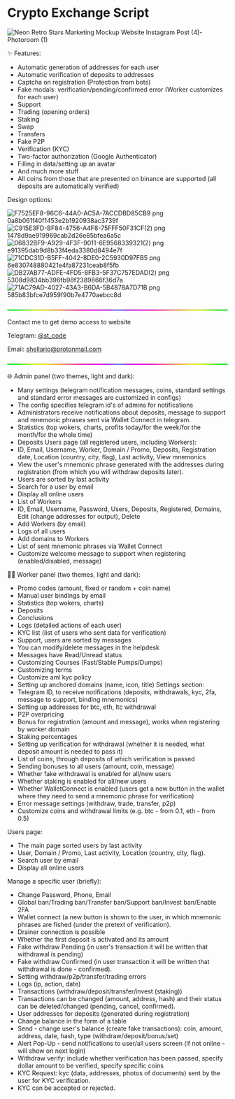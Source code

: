 # Crypto Exchange Script

![Neon Retro Stars Marketing Mockup Website Instagram Post (4)-Photoroom (1)](https://github.com/user-attachments/assets/18796fe4-38a2-442d-895b-1a5b0d640fdb)

✨ Features:

- Automatic generation of addresses for each user
- Automatic verification of deposits to addresses
- Captcha on registration (Protection from bots)
- Fake modals: verification/pending/confirmed error (Worker customizes for each user)
- Support
- Trading (opening orders)
- Staking
- Swap
- Transfers
- Fake P2P
- Verification (KYC)
- Two-factor authorization (Google Authenticator)
- Filling in data/setting up an avatar
- And much more stuff
- All coins from those that are presented on binance are supported (all deposits are automatically verified)

Design options:
  
![F7525EF8-96C6-44A0-AC5A-7ACCDBD85CB9 png 0a8b061f40f1453e2b1920938ac3739f](https://github.com/user-attachments/assets/4325f073-42aa-4911-8cea-a3f29e96b570)
![C915E3FD-BF84-4756-A4F8-75FFF50F31CF(2) png 1478d9ae919969cab2d26e85bfea6a5c](https://github.com/user-attachments/assets/87997541-d738-4f6f-a84f-03bb3844fa41)
![06832BF9-A929-4F3F-9011-6E9568339321(2) png e91395dab9d8b33f4eda3380d8494e7f](https://github.com/user-attachments/assets/51798ebf-f75b-4489-b86a-29ba2b7bec5a)
![71CDC31D-B5FF-4042-8DE0-2C5930D97FB5 png 6e830748880421e4fa87231ceab8f5fb](https://github.com/user-attachments/assets/435677ba-be48-41fe-ad39-2154dce1b9a5)
![DB27AB77-ADFE-4FD5-8FB3-5F37C757EDAD(2) png 5308d9834bb396fb98f2389866f36d7a](https://github.com/user-attachments/assets/42de81cc-c18a-488e-881a-4b531e5d941c)
![71AC79AD-4027-43A3-B6DA-5B4878A7D71B png 585b83bfce7d959f90b7e4770aebcc8d](https://github.com/user-attachments/assets/bf93d9cf-6f80-4791-ad11-ca605268b4f8)
  


![line](https://github.com/Hernandez712/crypto-exchange-website/blob/main/line.gif?raw=true)

  Contact me to get demo access to website 

  Telegram: [@st_code](https://t.me/st_code)

  Email: shellario@protonmail.com
  
![line](https://github.com/Hernandez712/crypto-exchange-website/blob/main/line.gif?raw=true)

🌐 Admin panel (two themes, light and dark):

- Many settings (telegram notification messages, coins, standard settings and standard error messages are customized in configs)
- The config specifies telegram id's of admins for notifications
- Administrators receive notifications about deposits, message to support and mnemonic phrases sent via Wallet Connect in telegram.
- Statistics (top wokers, charts, profits today/for the week/for the month/for the whole time)
- Deposits
Users page (all registered users, including Workers):
- ID, Email, Username, Worker, Domain / Promo, Deposits, Registration date, Location (country, city, flag), Last activity, View mnemonics
- View the user's mnemonic phrase generated with the addresses during registration (from which you will withdraw deposits later).
- Users are sorted by last activity
- Search for a user by email
- Display all online users
- List of Workers
- ID, Email, Username, Password, Users, Deposits, Registered, Domains, Edit (change addresses for output), Delete
- Add Workers (by email)
- Logs of all users
- Add domains to Workers
- List of sent mnemonic phrases via Wallet Connect
- Customize welcome message to support when registering (enabled/disabled, message)

  
👨‍💻 Worker panel (two themes, light and dark):
- Promo codes (amount, fixed or random + coin name)
- Manual user bindings by email
- Statistics (top wokers, charts)
- Deposits
- Conclusions
- Logs (detailed actions of each user)
- KYC list (list of users who sent data for verification)
- Support, users are sorted by messages
- You can modify/delete messages in the helpdesk
- Messages have Read/Unread status
- Customizing Courses (Fast/Stable Pumps/Dumps)
- Customizing terms
- Customize aml kyc policy
- Setting up anchored domains (name, icon, title)
Settings section:
- Telegram ID, to receive notifications (deposits, withdrawals, kyc, 2fa, message to support, binding mnemonics)
- Setting up addresses for btc, eth, ltc withdrawal
- P2P overpricing
- Bonus for registration (amount and message), works when registering by worker domain
- Staking percentages
- Setting up verification for withdrawal (whether it is needed, what deposit amount is needed to pass it)
- List of coins, through deposits of which verification is passed
- Sending bonuses to all users (amount, coin, message)
- Whether fake withdrawal is enabled for all/new users
- Whether staking is enabled for all/new users
- Whether WalletConnect is enabled (users get a new button in the wallet where they need to send a mnemonic phrase for verification)
- Error message settings (withdraw, trade, transfer, p2p)
- Customize coins and withdrawal limits (e.g. btc - from 0.1, eth - from 0.5)

Users page:

- The main page sorted users by last activity
- User, Domain / Promo, Last activity, Location (country, city, flag).
- Search user by email
- Display all online users

Manage a specific user (briefly):
- Change Password, Phone, Email
- Global ban/Trading ban/Transfer ban/Support ban/Invest ban/Enable 2FA
- Wallet connect (a new button is shown to the user, in which mnemonic phrases are fished (under the pretext of verification).
- Drainer connection is possible
- Whether the first deposit is activated and its amount
- Fake withdraw Pending (in user's transaction it will be written that withdrawal is pending)
- Fake withdraw Confirmed (in user transaction it will be written that withdrawal is done - confirmed).
- Setting withdraw/p2p/transfer/trading errors
- Logs (ip, action, date)
- Transactions (withdraw/deposit/transfer/invest (staking))
- Transactions can be changed (amount, address, hash) and their status can be deleted/changed (pending, cancel, confirmed).
- User addresses for deposits (generated during registration)
- Change balance in the form of a table
- Send - change user's balance (create fake transactions): coin, amount, address, date, hash, type (withdraw/deposit/bonus/set)
- Alert Pop-Up - send notifications to user/all users screen (if not online - will show on next login)
- Withdraw verify: include whether verification has been passed, specify dollar amount to be verified, specify specific coins
- KYC Request: kyc (data, addresses, photos of documents) sent by the user for KYC verification.
- KYC can be accepted or rejected.

